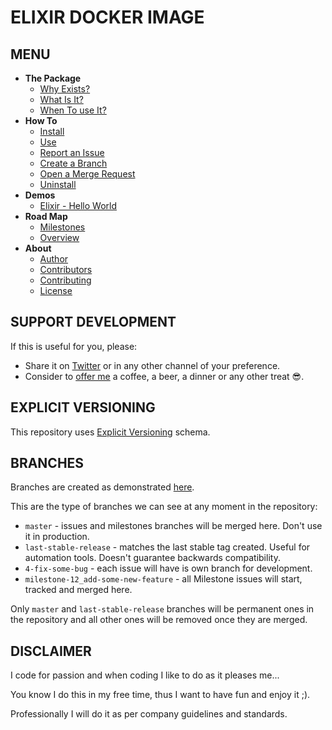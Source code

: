 # ELIXIR DOCKER IMAGE


## MENU

* **The Package**
    + [Why Exists?](https://gitlab.com/exadra37-docker/elixir/elixir/blob/master/docs/the-package/why_exists.md)
    + [What Is It?](https://gitlab.com/exadra37-docker/elixir/elixir/blob/master/docs/the-package/what_is_it.md)
    + [When To use It?](https://gitlab.com/exadra37-docker/elixir/elixir/blob/master/docs/the-package/when_to_use_it.md)
* **How To**
    + [Install](https://gitlab.com/exadra37-docker/elixir/elixir/blob/master/docs/how-to/install.md)
    + [Use](https://gitlab.com/exadra37-docker/elixir/elixir/blob/master/docs/how-to/use.md)
    + [Report an Issue](https://gitlab.com/exadra37-docker/elixir/elixir/blob/master/docs/how-to/create_an_issue.md)
    + [Create a Branch](https://gitlab.com/exadra37-docker/elixir/elixir/blob/master/docs/how-to/create_branches.md)
    + [Open a Merge Request](https://gitlab.com/exadra37-docker/elixir/elixir/blob/master/docs/how-to/create_a_merge_request.md)
    + [Uninstall](https://gitlab.com/exadra37-docker/elixir/elixir/blob/master/docs/how-to/uninstall.md)
* **Demos**
    + [Elixir - Hello World](https://gitlab.com/exadra37-docker/elixir/elixir/blob/master/docs/demos/elixir-hello-world.md)
* **Road Map**
    + [Milestones](https://gitlab.com/exadra37-docker/elixir/elixir/milestones)
    + [Overview](https://gitlab.com/exadra37-docker/elixir/elixir/boards)
* **About**
    + [Author](https://gitlab.com/exadra37-docker/elixir/elixir/blob/master/AUTHOR.md)
    + [Contributors](https://gitlab.com/exadra37-docker/elixir/elixir/blob/master/CONTRIBUTORS.md)
    + [Contributing](https://gitlab.com/exadra37-docker/elixir/elixir/blob/master/CONTRIBUTING.md)
    + [License](https://gitlab.com/exadra37-docker/elixir/elixir/blob/master/LICENSE)


## SUPPORT DEVELOPMENT

If this is useful for you, please:

* Share it on [Twitter](https://twitter.com/home?status=Base%20%23DockerImage%20for%20%23Elixir%20%23developers%20https%3A//gitlab.com/exadra37-docker/elixir/elixir%20by%20%40Exadra37.%20%23docker%20%23dockercontainers%20%23myelixirstatus) or in any other channel of your preference.
* Consider to [offer me](https://www.paypal.me/exadra37) a coffee, a beer, a dinner or any other treat 😎.


## EXPLICIT VERSIONING

This repository uses [Explicit Versioning](https://gitlab.com/exadra37-versioning/explicit-versioning) schema.


## BRANCHES

Branches are created as demonstrated [here](docs/how-to/create_branches.md).

This are the type of branches we can see at any moment in the repository:

* `master` - issues and milestones branches will be merged here. Don't use it in
              production.
* `last-stable-release` - matches the last stable tag created. Useful for
                           automation tools. Doesn't guarantee backwards
                           compatibility.
* `4-fix-some-bug` - each issue will have is own branch for development.
* `milestone-12_add-some-new-feature` - all Milestone issues will start, tracked and merged
                             here.

Only `master` and `last-stable-release` branches will be permanent ones in the
repository and all other ones will be removed once they are merged.


## DISCLAIMER

I code for passion and when coding I like to do as it pleases me...

You know I do this in my free time, thus I want to have fun and enjoy it ;).

Professionally I will do it as per company guidelines and standards.
